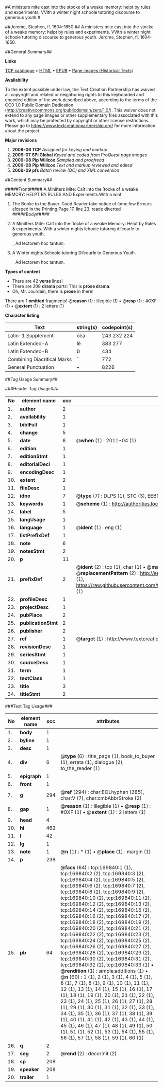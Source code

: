 #A ministers mite cast into the stocke of a weake memory: helpt by rules and experiments. VVith a winter night schoole tutoring discourse to generous youth.#

##Jerome, Stephen, fl. 1604-1650.##
A ministers mite cast into the stocke of a weake memory: helpt by rules and experiments. VVith a winter night schoole tutoring discourse to generous youth.
Jerome, Stephen, fl. 1604-1650.

##General Summary##

**Links**

[TCP catalogue](http://www.ota.ox.ac.uk/tcp/)  • 
[HTML](http://tei.it.ox.ac.uk/tcp/Texts-HTML/free/A87/A87570.html)  • 
[EPUB](http://tei.it.ox.ac.uk/tcp/Texts-EPUB/free/A87/A87570.epub) • 
[Page images (Historical Texts)](https://historicaltexts.jisc.ac.uk/eebo-99868073e)

**Availability**

To the extent possible under law, the Text Creation Partnership has waived all copyright and related or neighboring rights to this keyboarded and encoded edition of the work described above, according to the terms of the CC0 1.0 Public Domain Dedication (http://creativecommons.org/publicdomain/zero/1.0/). This waiver does not extend to any page images or other supplementary files associated with this work, which may be protected by copyright or other license restrictions. Please go to https://www.textcreationpartnership.org/ for more information about the project.

**Major revisions**

1. __2009-06__ __TCP__ *Assigned for keying and markup*
1. __2009-07__ __SPi Global__ *Keyed and coded from ProQuest page images*
1. __2009-08__ __Pip Willcox__ *Sampled and proofread*
1. __2009-08__ __Pip Willcox__ *Text and markup reviewed and edited*
1. __2009-09__ __pfs__ *Batch review (QC) and XML conversion*

##Content Summary##

#####Front#####
A Miniſters Mite: Caſt into the ſtocke of a weake MEMORY: HELPT BY RULES AND Experiments.With a wint
1. The Booke to the Buyer.
Good Reader take notice of ſome few Errours eſcaped in the Printing.Page 17. line 23. reade diverted
#####Body#####

1. A Miniſters Mite: Caſt into the ſtocke of a weake Memory: Helpt by Rules & experiments. With a winter nights ſchoole tutoring diſcourſe to generous youth.

    _ Ad lectorem hoc tantum.

1. A Winter nights Schoole tutoring Diſcourſe to Generous Youth.

    _ Ad lectorem hoc tantum.

**Types of content**

  * There are 42 **verse** lines!
  * There are 208 **drama** parts! This is **prose drama**.
  * Oh, Mr. Jourdain, there is **prose** in there!

There are 1 **omitted** fragments! 
 @__reason__ (1) : illegible (1)  •  @__resp__ (1) : #OXF (1)  •  @__extent__ (1) : 2 letters (1)

**Character listing**


|Text|string(s)|codepoint(s)|
|---|---|---|
|Latin-1 Supplement|óèà|243 232 224|
|Latin Extended-A|ſĕ|383 277|
|Latin Extended-B|Ʋ|434|
|Combining             Diacritical Marks|̄|772|
|General Punctuation|•|8226|

##Tag Usage Summary##

###Header Tag Usage###

|No|element name|occ|attributes|
|---|---|---|---|
|1.|__author__|2||
|2.|__availability__|1||
|3.|__biblFull__|1||
|4.|__change__|5||
|5.|__date__|8| @__when__ (1) : 2011-04 (1)|
|6.|__edition__|1||
|7.|__editionStmt__|1||
|8.|__editorialDecl__|1||
|9.|__encodingDesc__|1||
|10.|__extent__|2||
|11.|__fileDesc__|1||
|12.|__idno__|7| @__type__ (7) : DLPS (1), STC (3), EEBO-CITATION (1), PROQUEST (1), VID (1)|
|13.|__keywords__|1| @__scheme__ (1) : http://authorities.loc.gov/ (1)|
|14.|__label__|5||
|15.|__langUsage__|1||
|16.|__language__|1| @__ident__ (1) : eng (1)|
|17.|__listPrefixDef__|1||
|18.|__note__|6||
|19.|__notesStmt__|2||
|20.|__p__|11||
|21.|__prefixDef__|2| @__ident__ (2) : tcp (1), char (1)  •  @__matchPattern__ (2) : ([0-9\-]+):([0-9IVX]+) (1), (.+) (1)  •  @__replacementPattern__ (2) : http://eebo.chadwyck.com/downloadtiff?vid=$1&page=$2 (1), https://raw.githubusercontent.com/textcreationpartnership/Texts/master/tcpchars.xml#$1 (1)|
|22.|__profileDesc__|1||
|23.|__projectDesc__|1||
|24.|__pubPlace__|2||
|25.|__publicationStmt__|2||
|26.|__publisher__|2||
|27.|__ref__|1| @__target__ (1) : http://www.textcreationpartnership.org/docs/. (1)|
|28.|__revisionDesc__|1||
|29.|__seriesStmt__|1||
|30.|__sourceDesc__|1||
|31.|__term__|1||
|32.|__textClass__|1||
|33.|__title__|3||
|34.|__titleStmt__|2||


###Text Tag Usage###

|No|element name|occ|attributes|
|---|---|---|---|
|1.|__body__|1||
|2.|__byline__|1||
|3.|__desc__|1||
|4.|__div__|6| @__type__ (6) : title_page (1), book_to_buyer (1), errata (1), dialogue (2), to_the_reader (1)|
|5.|__epigraph__|1||
|6.|__front__|1||
|7.|__g__|294| @__ref__ (294) : char:EOLhyphen (285), char:V (7), char:cmbAbbrStroke (2)|
|8.|__gap__|1| @__reason__ (1) : illegible (1)  •  @__resp__ (1) : #OXF (1)  •  @__extent__ (1) : 2 letters (1)|
|9.|__head__|4||
|10.|__hi__|462||
|11.|__l__|42||
|12.|__lg__|1||
|13.|__note__|1| @__n__ (1) : * (1)  •  @__place__ (1) : margin (1)|
|14.|__p__|238||
|15.|__pb__|64| @__facs__ (64) : tcp:169840:1 (1), tcp:169840:2 (2), tcp:169840:3 (2), tcp:169840:4 (2), tcp:169840:5 (2), tcp:169840:6 (2), tcp:169840:7 (2), tcp:169840:8 (2), tcp:169840:9 (2), tcp:169840:10 (2), tcp:169840:11 (2), tcp:169840:12 (2), tcp:169840:13 (2), tcp:169840:14 (2), tcp:169840:15 (2), tcp:169840:16 (2), tcp:169840:17 (2), tcp:169840:18 (2), tcp:169840:19 (2), tcp:169840:20 (2), tcp:169840:21 (2), tcp:169840:22 (2), tcp:169840:23 (2), tcp:169840:24 (2), tcp:169840:25 (2), tcp:169840:26 (2), tcp:169840:27 (2), tcp:169840:28 (2), tcp:169840:29 (2), tcp:169840:30 (2), tcp:169840:31 (2), tcp:169840:32 (2), tcp:169840:33 (1)  •  @__rendition__ (1) : simple:additions (1)  •  @__n__ (60) : 1 (1), 2 (1), 3 (1), 4 (1), 5 (1), 6 (1), 7 (1), 8 (1), 9 (1), 10 (1), 11 (1), 12 (1), 13 (1), 14 (1), 15 (1), 16 (1), 17 (1), 18 (1), 19 (1), 20 (1), 21 (1), 22 (1), 23 (1), 24 (1), 25 (1), 26 (1), 27 (1), 28 (1), 29 (1), 30 (1), 31 (1), 32 (1), 33 (1), 34 (1), 35 (1), 36 (1), 37 (1), 38 (1), 39 (1), 40 (1), 41 (1), 42 (1), 43 (1), 44 (1), 45 (1), 46 (1), 47 (1), 48 (1), 49 (1), 50 (1), 51 (1), 52 (1), 53 (1), 54 (1), 55 (1), 56 (1), 57 (1), 58 (1), 59 (1), 60 (1)|
|16.|__q__|2||
|17.|__seg__|2| @__rend__ (2) : decorInit (2)|
|18.|__sp__|208||
|19.|__speaker__|208||
|20.|__trailer__|1||

